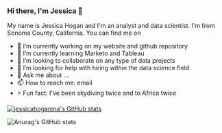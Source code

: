 ### Hi there, I'm Jessica 👋
My name is Jessica Hogan and I'm an analyst and data scientist. I'm from Sonoma County, California. You can find me on


- 🔭 I’m currently working on my website and github repository
- 🌱 I’m currently learning Marketo and Tableau
- 👯 I’m looking to collaborate on any type of data projects 
- 🤔 I’m looking for help with hiring within the data science field
- 💬 Ask me about ...
- 📫 How to reach me: email
- ⚡ Fun fact: I've been skydiving twice and to Africa twice


[![jessicahoganma's GitHub stats](https://github-readme-stats.vercel.app/api?username=jessicahoganma)](https://github.com/jessicahoganma/github-readme-stats)

![Anurag's GitHub stats](https://github-readme-stats.vercel.app/api?username=jessicahoganma&theme=onedark&show_icons=true)
